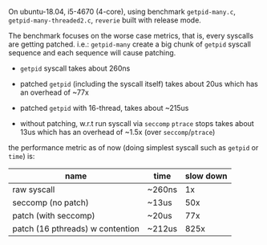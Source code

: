 On ubuntu-18.04, i5-4670 (4-core), using benchmark `getpid-many.c`, `getpid-many-threaded2.c`, `reverie` built with release mode.

The benchmark focuses on the worse case metrics, that is, every syscalls
are getting patched. i.e.: `getpid-many` create a big chunk of `getpid`
syscall sequence and each sequence will cause patching.

* `getpid` syscall takes about 260ns

* patched `getpid` (including the syscall itself) takes about 20us
  which has an overhead of ~77x
  
* patched `getpid` with 16-thread, takes about ~215us

* without patching, w.r.t run syscall via `seccomp` `ptrace` stops takes about 13us
  which has an overhead of ~1.5x (over `seccomp`/`ptrace`)

the performance metric as of now (doing simplest syscall such as `getpid` or `time`) is:


 |name     |time      | slow down |
 |----------|----------|----------|
 |raw syscall | ~260ns |   1x     |
 | seccomp (no patch) | ~13us | 50x |
 | patch (with seccomp) | ~20us| 77x |
 | patch (16 pthreads) w contention  | ~212us| 825x |
